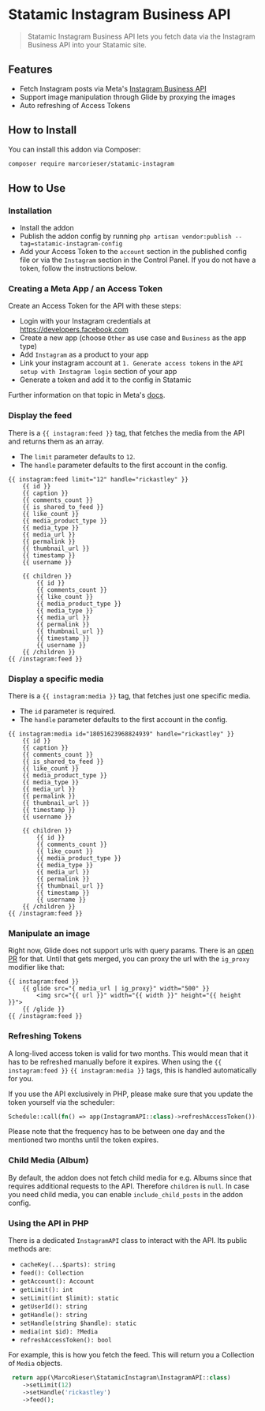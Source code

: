 # Statamic Instagram Business API

> Statamic Instagram Business API lets you fetch data via the Instagram Business API into your Statamic site.

## Features

- Fetch Instagram posts via Meta's [Instagram Business API](https://developers.facebook.com/docs/instagram-platform)
- Support image manipulation through Glide by proxying the images
- Auto refreshing of Access Tokens

## How to Install

You can install this addon via Composer:

``` bash
composer require marcorieser/statamic-instagram
```

## How to Use

### Installation

- Install the addon
- Publish the addon config by running `php artisan vendor:publish --tag=statamic-instagram-config`
- Add your Access Token to the `account` section in the published config file or via the `Instagram` section in the Control Panel. If you do not have a token, follow the instructions below.

### Creating a Meta App / an Access Token

Create an Access Token for the API with these steps:

- Login with your Instagram credentials at https://developers.facebook.com
- Create a new app (choose `Other` as use case and `Business` as the app type)
- Add `Instagram` as a product to your app
- Link your instagram account at `1. Generate access tokens` in the `API setup with Instagram login` section of your app
- Generate a token and add it to the config in Statamic 

Further information on that topic in Meta's [docs](https://developers.facebook.com/docs/instagram-platform/instagram-api-with-instagram-login/create-a-meta-app-with-instagram).

### Display the feed

There is a `{{ instagram:feed }}` tag, that fetches the media from the API and returns them as an array.

- The `limit` parameter defaults to `12`.
- The `handle` parameter defaults to the first account in the config.

```antlers
{{ instagram:feed limit="12" handle="rickastley" }}
    {{ id }}
    {{ caption }}
    {{ comments_count }}
    {{ is_shared_to_feed }}
    {{ like_count }}
    {{ media_product_type }}
    {{ media_type }}
    {{ media_url }}
    {{ permalink }}
    {{ thumbnail_url }}
    {{ timestamp }}
    {{ username }}
    
    {{ children }}
        {{ id }}
        {{ comments_count }}
        {{ like_count }}
        {{ media_product_type }}
        {{ media_type }}
        {{ media_url }}
        {{ permalink }}
        {{ thumbnail_url }}
        {{ timestamp }}
        {{ username }}
    {{ /children }}
{{ /instagram:feed }}
```
### Display a specific media

There is a `{{ instagram:media }}` tag, that fetches just one specific media.

- The `id` parameter is required.
- The `handle` parameter defaults to the first account in the config.

```antlers
{{ instagram:media id="18051623968824939" handle="rickastley" }}
    {{ id }}
    {{ caption }}
    {{ comments_count }}
    {{ is_shared_to_feed }}
    {{ like_count }}
    {{ media_product_type }}
    {{ media_type }}
    {{ media_url }}
    {{ permalink }}
    {{ thumbnail_url }}
    {{ timestamp }}
    {{ username }}

    {{ children }}
        {{ id }}
        {{ comments_count }}
        {{ like_count }}
        {{ media_product_type }}
        {{ media_type }}
        {{ media_url }}
        {{ permalink }}
        {{ thumbnail_url }}
        {{ timestamp }}
        {{ username }}
    {{ /children }}
{{ /instagram:feed }}
```

### Manipulate an image

Right now, Glide does not support urls with query params. There is an [open PR](https://github.com/statamic/cms/pull/11003) for that. Until that gets merged, you can proxy the url with the `ig_proxy` modifier like that:
```antlers
{{ instagram:feed }}
    {{ glide src="{ media_url | ig_proxy}" width="500" }}
        <img src="{{ url }}" width="{{ width }}" height="{{ height }}">
    {{ /glide }}
{{ /instagram:feed }}
```

### Refreshing Tokens

A long-lived access token is valid for two months.
This would mean that it has to be refreshed manually before it expires. 
When using the `{{ instagram:feed }}` `{{ instagram:media }}` tags,
this is handled automatically for you. 

If you use the API exclusively in PHP, please make sure that you update the token yourself via the scheduler:
```php
Schedule::call(fn() => app(InstagramAPI::class)->refreshAccessToken())->weekly();
```

Please note that the frequency has to be between one day and the mentioned two months until the token expires.


### Child Media (Album)

By default, the addon does not fetch child media for e.g. Albums since that requires additional requests to the API.
Therefore `children` is `null`.
In case you need child media, you can enable `include_child_posts` in the addon config. 

### Using the API in PHP

There is a dedicated `InstagramAPI` class to interact with the API. Its public methods are:

- `cacheKey(...$parts): string`
- `feed(): Collection`
- `getAccount(): Account`
- `getLimit(): int`
- `setLimit(int $limit): static`
- `getUserId(): string`
- `getHandle(): string`
- `setHandle(string $handle): static`
- `media(int $id): ?Media`
- `refreshAccessToken(): bool`

For example, this is how you fetch the feed. This will return you a Collection of `Media` objects.

```php
 return app(\MarcoRieser\StatamicInstagram\InstagramAPI::class)
    ->setLimit(12)
    ->setHandle('rickastley')
    ->feed();
```
